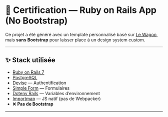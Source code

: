 # 🚀 Certification — Ruby on Rails App (No Bootstrap)

Ce projet a été généré avec un template personnalisé basé sur [Le Wagon](https://github.com/lewagon/rails-templates), mais **sans Bootstrap** pour laisser place à un design system custom.

---

## ✨ Stack utilisée

- [Ruby on Rails 7](https://rubyonrails.org/)
- [PostgreSQL](https://www.postgresql.org/)
- [Devise](https://github.com/heartcombo/devise) — Authentification
- [Simple Form](https://github.com/heartcombo/simple_form) — Formulaires
- [Dotenv Rails](https://github.com/bkeepers/dotenv) — Variables d’environnement
- [Importmap](https://github.com/rails/importmap-rails) — JS natif (pas de Webpacker)
- ❌ **Pas de Bootstrap**

---
